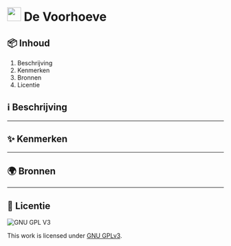 # <img src="https://user-images.githubusercontent.com/47314813/211351312-ca3f7823-2552-498c-987c-9747ebee92c0.png" height="32px"> De Voorhoeve

## 📦 Inhoud
1. Beschrijving
2. Kenmerken
3. Bronnen
4. Licentie

## ℹ️ Beschrijving
***

## ✨ Kenmerken
***

## 🌍 Bronnen
***

## 🪪 Licentie

![GNU GPL V3](https://www.gnu.org/graphics/gplv3-127x51.png)

This work is licensed under [GNU GPLv3](./LICENSE).
